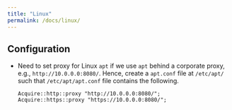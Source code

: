 ```yaml
---
title: "Linux"
permalink: /docs/linux/
---
```


## Configuration
+ Need to set proxy for Linux `apt` if we use `apt` behind a corporate proxy, e.g., `http://10.0.0.0:8080/`. Hence, create a `apt.conf` file at `/etc/apt/` such that `/etc/apt/apt.conf` file contains the following.
    ```
    Acquire::http::proxy "http://10.0.0.0:8080/";
    Acquire::https::proxy "https://10.0.0.0:8080/";
    ```    
